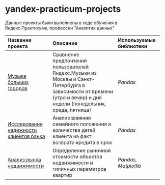# yandex-practicum-projects
Данные проекты были выполнены в ходе обучения в Яндекс.Практикуме, профессии "Аналитик данных" 

| **Название проекта**|**Описание**|**Используемые библиотеки**|
|:-|:-|:-|
|[Музыка больших городов](Big_cities_music)|Сравнение предпочтений пользователей Яндекс.Музыки из Москвы и Санкт-Петербурга в зависимости от времени (утро и вечер) и дня недели (понедельник, среда, пятница)|*Pandas*|
|[Исследование надежности клиентов банка](reliability_of_bank_customers)|Анализ влияния семейного положения и количества детей клиента на факт возврата кредита в срок|*Pandas*|
|[Анализ рынка недвижимости](research_of_%20real_estate_market)|Определение рыночной стоимости объектов недвижимости и типичных параметров квартир|*Pandas, Matplotlib*|
